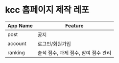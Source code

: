 # kcc 홈페이지 제작 레포


| App Name | Feature |
|------|---|
| post | 공지 | 
| account | 로그인/회원가입 | 
| ranking  | 출석 점수, 과제 점수, 참여 점수 관리 |